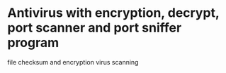 # Antivirus with encryption, decrypt, port scanner and port sniffer program
file checksum and encryption
virus scanning 
